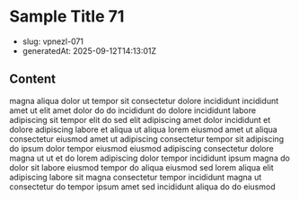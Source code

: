 # Sample Title 71

- slug: vpnezl-071
- generatedAt: 2025-09-12T14:13:01Z

## Content
magna aliqua dolor ut tempor sit consectetur dolore incididunt incididunt amet ut elit amet dolor do do incididunt do dolore incididunt labore adipiscing sit tempor elit do sed elit adipiscing amet dolor incididunt et dolore adipiscing labore et aliqua ut aliqua lorem eiusmod amet ut aliqua consectetur eiusmod amet ut adipiscing consectetur tempor sit adipiscing do ipsum dolor tempor eiusmod eiusmod adipiscing consectetur dolore magna ut ut et do lorem adipiscing dolor tempor incididunt ipsum magna do dolor sit labore eiusmod tempor do aliqua eiusmod sed lorem aliqua elit adipiscing labore sit magna consectetur tempor incididunt magna ut consectetur do tempor ipsum amet sed incididunt aliqua do do eiusmod
